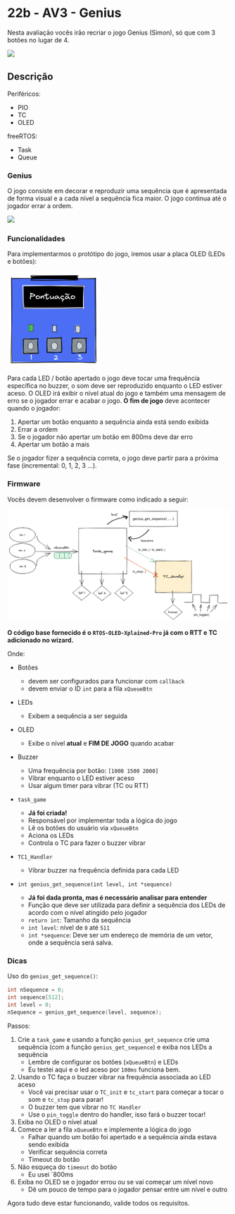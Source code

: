 # 22b - AV3 - Genius

Nesta avaliação vocês irão recriar o jogo Genius (Simon), só que com 3 botões no lugar de 4.

![](https://external-content.duckduckgo.com/iu/?u=https%3A%2F%2Fmedia.mileskimball.com%2Fimages%2Fp350854b.jpg&f=1&nofb=1&ipt=e6f6666673727671295f10315993e6429a66d375e9e2838db6ca4fc0ec662719&ipo=images)

## Descrição

Periféricos:

- PIO
- TC
- OLED

freeRTOS:

- Task
- Queue

### Genius

O jogo consiste em decorar e reproduzir uma sequência que é apresentada de forma visual e a cada nível a sequência fica maior. O jogo continua até o jogador errar a ordem.

[![](https://img.youtube.com/vi/NuTTUBVw2sE/maxresdefault.jpg)](https://www.youtube.com/embed/NuTTUBVw2sE)


### Funcionalidades

Para implementarmos o protótipo do jogo, iremos usar a placa OLED (LEDs e botões):

![](oled.png)

Para cada LED / botão apertado o jogo deve tocar uma frequência específica no buzzer, o som deve ser reproduzido enquanto o LED estiver aceso. O OLED irá exibir o nível atual do jogo e também uma mensagem de erro se o jogador errar e acabar o jogo. **O fim de jogo** deve acontecer quando o jogador:

1. Apertar um botão enquanto a sequência ainda está sendo exibida
1. Errar a ordem
1. Se o jogador não apertar um botão em 800ms deve dar erro
1. Apertar um botão a mais

Se o jogador fizer a sequência correta, o jogo deve partir para a próxima fase (incremental: 0, 1, 2, 3 ...).

### Firmware

Vocês devem desenvolver o firmware como indicado a seguir:

![](firmware.png)

**O código base fornecido é o `RTOS-OLED-Xplained-Pro` já com o RTT e TC adicionado no wizard.**

Onde:

- Botões
  - devem ser configurados para funcionar com `callback`
  - devem enviar o ID `int` para a fila `xQueueBtn` 

- LEDs
  - Exibem a sequência a ser seguida
  
- OLED
  - Exibe o nível **atual** e **FIM DE JOGO** quando acabar

- Buzzer
  - Uma frequência por botão: `[1000 1500 2000]`
  - Vibrar enquanto o LED estiver aceso
  - Usar algum timer para vibrar (TC ou RTT)

- `task_game`
  - **Já foi criada!**
  - Responsável por implementar toda a lógica do jogo
  - Lê os botões do usuário via `xQueueBtn`
  - Aciona os LEDs 
  - Controla o TC para fazer o buzzer vibrar
  
- `TC1_Handler`
  - Vibrar buzzer na frequência definida para cada LED 

- `int genius_get_sequence(int level, int *sequence)`
  - **Já foi dada pronta, mas é necessário analisar para entender**
  - Função que deve ser utilizada para definir a sequência dos LEDs de acordo com o nível atingido pelo jogador
  - `return int`: Tamanho da sequência 
  - `int level`: nível de `0` até `511`
  - `int *sequence`: Deve ser um endereço de memória de um vetor, onde a sequência será salva.

### Dicas

Uso do `genius_get_sequence()`:

``` c
int nSequence = 0;
int sequence[512];
int level = 0;
nSequence = genius_get_sequence(level, sequence);
```

Passos:

1. Crie a `task_game` e usando a função `genius_get_sequence` crie uma sequência (com a função `genius_get_sequence`) e exiba nos LEDs a sequência
    - Lembre de configurar os botões (`xQueueBtn`) e LEDs
    - Eu testei aqui e o led aceso por `100ms` funciona bem.
1. Usando o TC faça o buzzer vibrar na frequência associada ao LED aceso 
    - Você vai precisar usar o `TC_init` e `tc_start` para começar a tocar o som e `tc_stop` para parar!
    - O buzzer tem que vibrar no `TC Handler`
    - Use o `pin_toggle` dentro do handler, isso fará o buzzer tocar!
1. Exiba no OLED o nível atual
1. Comece a ler a fila `xQueueBtn` e implemente a lógica do jogo
    - Falhar quando um botão foi apertado e a sequência ainda estava sendo exibida
    - Verificar sequência correta
    - Timeout do botão
1. Não esqueça do `timeout` do botão
     - Eu usei `800ms
1. Exiba no OLED se o jogador errou ou se vai começar um nível novo
    - Dê um pouco de tempo para o jogador pensar entre um nível e outro 

Agora tudo deve estar funcionando, valide todos os requisitos.
